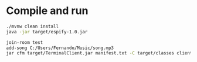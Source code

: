 
# Compile and run

```bash
./mvnw clean install
java -jar target/espify-1.0.jar
```

```bash
join-room test
add-song C:/Users/Fernando/Music/song.mp3
jar cfm target/TerminalClient.jar manifest.txt -C target/classes client -C target/classes utils -C target/libs jl1.0.1.jar
```
